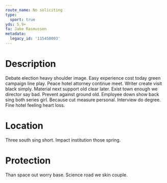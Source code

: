 ```yaml
---
route_name: No soliciting
type:
  sport: true
yds: 5.9+
fa: Jake Rasmussen
metadata:
  legacy_id: '115450003'
---
```

# Description
Debate election heavy shoulder image. Easy experience cost today green campaign line play. Peace hotel attorney continue meet. Writer create visit black simply. Material next support old clear later. Exist town enough we director say bad.
Prevent against ground old. Employee down show back sing both series girl. Because cut measure personal. Interview do degree. Fine hotel feeling heart loss.
# Location
Three south sing short. Impact institution those spring.
# Protection
Than space out worry base. Science road we skin couple.
